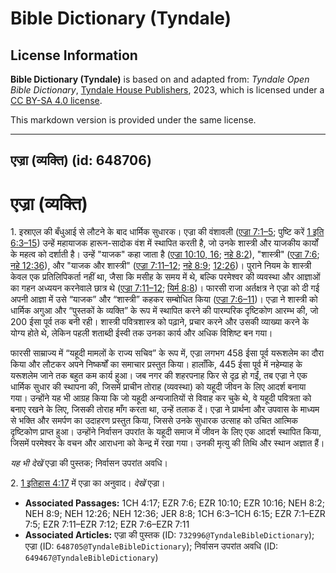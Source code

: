 # Bible Dictionary (Tyndale)

## License Information

**Bible Dictionary (Tyndale)** is based on and adapted from: _Tyndale Open Bible Dictionary_, [Tyndale House Publishers](https://tyndaleopenresources.com/), 2023, which is licensed under a [CC BY-SA 4.0 license](https://creativecommons.org/licenses/by-sa/4.0/legalcode.en).

This markdown version is provided under the same license.



--------------------------------

## एज्रा (व्यक्ति) (id: 648706)

एज्रा (व्यक्ति)
===============

1\. इस्राएल की बँधुआई से लौटने के बाद धार्मिक सुधारक। एज्रा की वंशावली ([एज्रा 7:1–5](https://ref.ly/Ezra7:1-Ezra7:5); पुष्टि करें [1 इति 6:3–15](https://ref.ly/1Chr6:3-1Chr6:15)) उन्हें महायाजक हारून\-सादोक वंश में स्थापित करती है, जो उनके शास्त्री और याजकीय कार्यों के महत्व को दर्शाती है। उन्हें "याजक" कहा जाता है ([एज्रा 10:10, 16](https://ref.ly/Ezra10:10,Ezra10:16); [नहे 8:2](https://ref.ly/Neh8:2)), "शास्त्री" ([एज्रा 7:6](https://ref.ly/Ezra7:6); [नहे 12:36](https://ref.ly/Neh12:36)), और "याजक और शास्त्री" ([एज्रा 7:11–12](https://ref.ly/Ezra7:11-Ezra7:12); [नहे 8:9](https://ref.ly/Neh8:9); [12:26](https://ref.ly/Neh12:26))। पुराने नियम के शास्त्री केवल एक प्रतिलिपिकर्ता नहीं था, जैसा कि मसीह के समय में थे, बल्कि परमेश्वर की व्यवस्था और आज्ञाओं का गहन अध्ययन करनेवाले छात्र थे ([एज्रा 7:11–12](https://ref.ly/Ezra7:11-Ezra7:12); [यिर्म 8:8](https://ref.ly/Jer8:8))। फारसी राजा अर्तक्षत्र ने एज्रा को दी गई अपनी आज्ञा में उसे “याजक” और “शास्त्री” कहकर सम्बोधित किया ([एज्रा 7:6–11](https://ref.ly/Ezra7:6-Ezra7:11))। एज्रा ने शास्त्री को धार्मिक अगुआ और “पुस्तकों के व्यक्ति” के रूप में स्थापित करने की पारम्परिक दृष्टिकोण आरम्भ की, जो 200 ईसा पूर्व तक बनी रही। शास्त्री पवित्रशास्त्र को पढ़ाने, प्रचार करने और उसकी व्याख्या करने के योग्य होते थे, लेकिन पहली शताब्दी ईस्वी तक उनका कार्य और अधिक विशिष्ट बन गया।

फारसी साम्राज्य में “यहूदी मामलों के राज्य सचिव” के रूप में, एज्रा लगभग 458 ईसा पूर्व यरूशलेम का दौरा किया और लौटकर अपने निष्कर्षों का समाचार प्रस्तुत किया। हालाँकि, 445 ईसा पूर्व में नहेम्याह के यरूशलेम जाने तक बहुत कम कार्य हुआ। जब नगर की शहरपनाह फिर से दृढ़ हो गईं, तब एज्रा ने एक धार्मिक सुधार की स्थापना की, जिसमें प्राचीन तोराह (व्यवस्था) को यहूदी जीवन के लिए आदर्श बनाया गया। उन्होंने यह भी आग्रह किया कि जो यहूदी अन्यजातियों से विवाह कर चुके थे, वे यहूदी पवित्रता को बनाए रखने के लिए, जिसकी तोराह माँग करता था, उन्हें तलाक दें। एज्रा ने प्रार्थना और उपवास के माध्यम से भक्ति और समर्पण का उदाहरण प्रस्तुत किया, जिससे उनके सुधारक उत्साह को उचित आत्मिक दृष्टिकोण प्राप्त हुआ। उन्होंने निर्वासन उपरांत के यहूदी समाज में जीवन के लिए एक आदर्श स्थापित किया, जिसमें परमेश्वर के वचन और आराधना को केन्द्र में रखा गया। उनकी मृत्यु की तिथि और स्थान अज्ञात हैं।

*यह भी देखें* एज्रा की पुस्तक; निर्वासन उपरांत अवधि।

2\. [1 इतिहास 4:17](https://ref.ly/1Chr4:17) में एज्रा का अनुवाद। *देखें* एज्रा।

* **Associated Passages:** 1CH 4:17; EZR 7:6; EZR 10:10; EZR 10:16; NEH 8:2; NEH 8:9; NEH 12:26; NEH 12:36; JER 8:8; 1CH 6:3–1CH 6:15; EZR 7:1–EZR 7:5; EZR 7:11–EZR 7:12; EZR 7:6–EZR 7:11
* **Associated Articles:** एज्रा की पुस्तक (ID: `732996@TyndaleBibleDictionary`); एज्रा (ID: `648705@TyndaleBibleDictionary`); निर्वासन उपरांत अवधि (ID: `649467@TyndaleBibleDictionary`)

